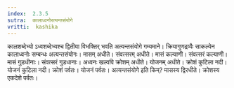 ```yaml
---
index:  2.3.5
sutra:  कालाध्वनोरत्यन्तसंयोगे
vritti:  kashika 
---
```


कालशब्देभ्यो ऽध्वशब्देभ्यश्च द्वितीया विभक्तिर् भवति अत्यन्तसंयोगे गम्यमाने। क्रियागुणद्रव्यैः साकल्येन कालाध्वनोः सम्बन्धः अत्यन्तसंयोगः। मासम् अधीते। संवत्सरम् अधीते। मासं कल्याणी। संवत्सरं कल्याणी। मासं गुडधीनाः। संवत्सरं गुडधानाः। अध्वनः खल्वपि क्रोशम् अधीते। योजनम् अधीते। क्रोशं कुटिला नदी। योजनं कुटिला नदी। क्रोशं पर्वतः। योजनं पर्वतः। अत्यन्तसंयोगे इति किम्? मासस्य द्विरधीते। क्रोशस्य एकदेशे पर्वतः।

